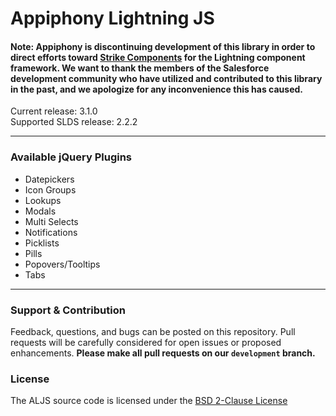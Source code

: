 # Appiphony Lightning JS
#### Note: Appiphony is discontinuing development of this library in order to direct efforts toward <a href="https://github.com/appiphony/Strike-Components">Strike Components</a> for the Lightning component framework. We want to thank the members of the Salesforce development community who have utilized and contributed to this library in the past, and we apologize for any inconvenience this has caused.
Current release: 3.1.0  
Supported SLDS release: 2.2.2  

---

### Available jQuery Plugins
* Datepickers
* Icon Groups
* Lookups
* Modals
* Multi Selects
* Notifications
* Picklists
* Pills
* Popovers/Tooltips
* Tabs

---

### Support & Contribution
Feedback, questions, and bugs can be posted on this repository. Pull requests will be carefully considered for open issues or proposed enhancements. **Please make all pull requests on our `development` branch.**

### License
The ALJS source code is licensed under the <a href="http://opensource.org/licenses/BSD-2-Clause" target="_blank">BSD 2-Clause License</a>
